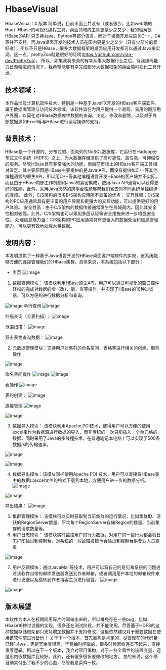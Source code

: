 # HbaseVisual
HbaseVisual 1.0 版本
简单说，目前市面上并没有（或者很少，比如web端的Hue）Hbase的可视化编程工具，桌面领域的工具更是少之又少，我的理解是HBase的API 只支持Java、Python等部分语言，而对于桌面开发端语言C++、C#等并不支持，而Java桌面开发的技术人员在国内更是少之又少（只有少部分的爱好者），所以不只是HBase，很多大数据框架的桌面应用开发都可以通过Java来实现。这一点，prettyZoo就是很好的证明(https://github.com/vran-dev/PrettyZoo)。
所以，如果我将来真的有幸从事大数据行业之后，待我编码能力日渐精进的情况下，我希望能够有幸完成部分大数据框架的桌面端可视化工具开发。
## 技术领域：
本作品涉及计算机软件技术，特别是一种基于JavaFX开发的HBase客户端软件，属于数据库管理与访问技术领域。该软件旨在为用户提供一个直观、易用的图形用户界面，以简化对HBase数据库中数据的查询、浏览、修改和删除，以及对于外部数据源如Excel等与HBase进行读写操作的支持。
## 背景技术：
HBase是一个开源的、分布式的、面向列的NoSQL数据库，它运行在Hadoop分布式文件系统（HDFS）之上，为大数据存储提供了高可靠性、高性能、可伸缩性的服务。尽管HBase具有非常强大的功能，但目前市场上的HBase客户端工具相对匮乏。其主要原因是HBase主要提供的是Java API，而没有提供如C++等其他编程语言的原生API，所以用C++等其他编程语言开发HBase的客户端并不实际。而且由于HBase内部工作机制和Java的紧密集成，使用Java API通常可以获得更好的性能，此外，采用Java天然的跨平台性能够帮我们省去对不同系统单独编译的麻烦。
此外，C/S架构的很多B/S架构应用所不具备的优点：
交互性强：C/S架构的PC应用通常具有更丰富的用户界面和更强大的交互功能，可以提供更好的用户体验。
安全性高：由于C/S架构的数据传输通常发生在局域网内，因此其安全性相对较高。此外，C/S架构也可以采用多层认证等安全措施来进一步增强安全性。
处理信息能力强：C/S架构的PC应用通常具有更强大的数据处理和信息管理能力，可以更有效地处理大量数据。
## 发明内容：
本发明提供了一种基于Java语言开发的HBase桌面客户端软件的实现，该系统能够方便的连接管理我们的HBase集群。具体来说，本系统包括以下部分：
- 主页
![image](https://github.com/LoneRanger1029/HbaseVisual/assets/107778802/55c52617-902e-487a-999a-04272f0e7f7b)
1. 数据查询模块： 该模块利用HBase原生API，用户可以通过可视化的窗口控件轻松的完成对数据的增（改）、删、查等操作，并实现了HBase的16种过滤器，可以方便的进行数据分析和查询。

![image](https://github.com/LoneRanger1029/HbaseVisual/assets/107778802/258924e3-0a69-4d09-aeb8-d5205f3a5f1a)
单行查询
![image](https://github.com/LoneRanger1029/HbaseVisual/assets/107778802/aff50520-0752-42eb-9f7a-c231f50838d6)

扫描查询（全表扫描）：
![image](https://github.com/LoneRanger1029/HbaseVisual/assets/107778802/ef4bf23b-ad5a-44e6-a466-31707327c44d)

范围扫描：
![image](https://github.com/LoneRanger1029/HbaseVisual/assets/107778802/63373ff1-2746-4013-a230-c5f8783bf3f6)

双击表格查询数据：
![image](https://github.com/LoneRanger1029/HbaseVisual/assets/107778802/c78d4df1-1143-496e-8163-f9e47d01228d)

2. 元数据管理模块：支持用户对集群的命名空间、表格等进行相关的创建、删除操作

![image](https://github.com/LoneRanger1029/HbaseVisual/assets/107778802/54900dd9-c84b-48c7-8727-4d91acf2cbf7)

命名空间操作
![image](https://github.com/LoneRanger1029/HbaseVisual/assets/107778802/dbd20de9-f05d-43d9-ac6c-7a1445688156)
![image](https://github.com/LoneRanger1029/HbaseVisual/assets/107778802/12d48788-7ef9-496b-a381-a90f659f74dd)

表操作
![image](https://github.com/LoneRanger1029/HbaseVisual/assets/107778802/adb50b68-4083-4def-aadc-f53988f21d7e)

表的创建：
![image](https://github.com/LoneRanger1029/HbaseVisual/assets/107778802/541e0d63-b387-4857-908d-eb9a4873af5d)

连接管理
![image](https://github.com/LoneRanger1029/HbaseVisual/assets/107778802/9047d400-11f3-4c10-82a2-ad57c02f8261)

![image](https://github.com/LoneRanger1029/HbaseVisual/assets/107778802/0905b108-461a-473c-b1fd-1f6d8ee52551)

3. 数据导入模块： 该模块利用Apache POI技术，使得用户可以方便的使用excel来作为数据源进行数据的导入，而非传统的一次只能插入一个单元格的数据。同时采用了Java的多线程技术，在普通笔记本电脑上可以实现了500条数据/s的传输速率。

![image](https://github.com/LoneRanger1029/HbaseVisual/assets/107778802/fb7b8083-893a-433b-b8dc-812546fe1a97)

![image](https://github.com/LoneRanger1029/HbaseVisual/assets/107778802/1bbcdbf8-14a5-47f2-88c2-c42818fd0422)

4. 数据导出模块：该模块同样使用Apache POI 技术，用户可以直接将HBase表中的数据以excel文件的格式下载到本地，方便用户进一步的数据分析。
![image](https://github.com/LoneRanger1029/HbaseVisual/assets/107778802/ffac83df-83dc-41f5-96fe-7e9c79a92126)

![image](https://github.com/LoneRanger1029/HbaseVisual/assets/107778802/fdfe0575-9f4b-4491-83b0-f611f9d979fd)

导出结果：
![image](https://github.com/LoneRanger1029/HbaseVisual/assets/107778802/1d5f814c-b317-4cf2-b9ac-28b643e38cdf)

5. 集群管理模块： 该模块可以实时获取到当前集群的运行情况，比如集群ID、活跃的RegionServer数量、平均每个RegionServer存储Region的数量、当前集群的请求数量等。
6. 用户日志模块： 该模块实时监控用户的行为数据，对用户的一些行为都会将日志打印输出到控制台，对系统的一些故障报错也会输出到控制台供专业人员查看

![image](https://github.com/LoneRanger1029/HbaseVisual/assets/107778802/35cbd571-0a31-432e-b2a8-675ed1e85e8c)

7. 用户反馈模块：通过JavaMail等技术，用户可以将自己的意见和系统的问题通过该软件自带的邮件发送器发送到作者邮箱，或者调用用户本地的邮箱软件来进行发送以及跳转到作者博客主页进行留言。
![image](https://github.com/LoneRanger1029/HbaseVisual/assets/107778802/3fb4761c-cadd-432b-88ee-e17dd1b32a65)

![image](https://github.com/LoneRanger1029/HbaseVisual/assets/107778802/bdd3306e-329a-4e16-8b2f-556be1706584)

## 版本展望
本软件为本人在校期间用碎片时间做出来的，所以难免存在一些bug，比如Hbase16种过滤器的实现，很多还在测试阶段，并不能使用。尽管基于HDFS的这种数据存储框架都只支持增加数据并不支持修改，这里依然建议对于重要数据在使用该软件前进行备份！
关于下一个版本，首先重构是肯定的，尽管现在的代码量已经1.4w+，但是冗余度很高，毕竟抽时间做的，很多时候思维连贯不起来，直接重写逻辑。所以在下一个版本，我会对项目重构，对于一些全局性的设置变量，还是用内嵌数据库比较好。此外，还有很多很多要修改的地方。
总的来说，这个项目确实付出了我不少的心血，尽管我是菜鸡一枚。
